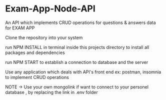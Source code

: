 # Exam-App-Node-API
An API which implements CRUD operations for questions &amp; answers data for EXAM APP

Clone the repository into your system 

run NPM INSTALL in terminal inside this projects directory to install all packages and dependencies

run NPM START to establish a connection to database and the server

Use any application which deals with API's front end ex: postman, insomnia to implement CRUD operations 

NOTE -> Use your own mongolink if want to connect to your personel database , by replacing the link in .env folder
